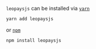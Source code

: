 `leopaysjs` can be installed via [`yarn`](https://yarnpkg.com/en/)
```javascript
yarn add leopaysjs
```

or [`npm`](https://www.npmjs.com/)
```javascript
npm install leopaysjs
```